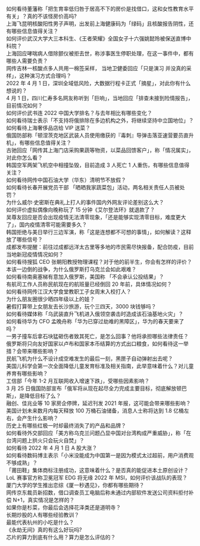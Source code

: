 如何看待董藩称「把生育率低归咎于居高不下的房价是找借口，这和女性教育水平有关」？真的不该怪房价高吗?  
上海飞昆明核酸阳性男子声明，出发前上海健康码为「绿码」且核酸报告阴性，还有哪些信息值得关注？  
如何评价武汉大学大三本科生、《王者荣耀》全国女子十六强姚懿玲被保送直博中科院？  
上海回应哮喘病人借除颤仪被拒去世，称涉事医生停职处理，在这一事件中，都有哪些人需要负责？  
网传吉林一核酸点多人共用一棉签采样， 当地卫健委回应「只是演习 并没真的采样」，这种演习方式合理吗？  
2022 年 4 月 1 日，深圳全域低风险，大数据行程卡正式「摘星」，对此你有什么想说的？  
4 月 1 日，四川仁寿多名网友称听到「巨响」，当地回应「排查未接到险情报告」，目前情况如何？  
如何评价武书连 2022 中国大学排名？与去年相比有哪些变化？  
如何看待瑞士表示「不支持将俄排除在多边机构之外，将继续坚持中立国地位」？  
如何看待上海奢侈品店给 VIP 送菜？  
俄国防部称「顿涅茨克地区武装人员使用缴获的『毒刺』导弹击落亚速营要员直升机」，有哪些信息值得关注？  
古驰回应「网传其上海门店采购果蔬等物资，以菜品回馈客户」，称「情况属实」，对此你怎么看？  
韩国空军两架飞机空中相撞坠毁，目前造成 3 人死亡 1 人重伤，有哪些信息值得关注？  
如何看待网传中国石油大学（华东）清明节不放假？  
如何看待长春开展党员干部 「晒晒我家蔬菜包」活动，两名相关责任人员被处罚？  
为什么威尔·史密斯在典礼上打人的事件国内外网友评论差别这么大？  
如何评价虚拟偶像向晚称玩了 15 分钟《艾尔登法环》就退款了？  
吴尊友回应是否会出现疫情无法清零现象，「还是能够实现清零目标，难度更大了」，国内疫情清零可能需要多久？  
韩国拒绝与美日举行三边军演，称「这是连想都不可想的事情」，如何解读？这释放了哪些信号？  
成都发布提醒：前往过成都远洋太古里等多地的市民需尽快报备，配合防疫，目前当地新冠疫情情况如何？  
如何看待搜狐 CEO 张朝阳教授物理课程？对于他的前半生，你会有怎样的评价？  
本该一边倒的战争，为什么俄罗斯打乌克兰会如此艰难？  
如何看待南奥塞梯有意加入俄罗斯，美国称 「不会承认公投结果」？  
有航司工作人员称民航现在的航班量已经倒回 20 年前，具体情况如何？  
如何看待网传江汉大学食堂教职工子女周末入校打人？  
为什么朋友圈很少晒四年级以上的娃？  
暑假打算带上女朋友去长沙旅游，玩个三四天，3000 块钱够吗？  
如何看待媒体称「乌武装直升飞机进入俄领空袭击时造成该石油基地火灾」？  
如何看待华为 CFO 孟晚舟称「华为已穿过劫难的黑障区」，华为的春天要来了吗？  
一男子撞车后拿石块猛砸伤者致其死亡，是怎么回事？他将承担哪些法律责任？  
俄罗斯将只向友好国家以卢布和国家本币结算的方式出口粮食，如何看待这一举措？会带来哪些影响？  
民航飞机为什么不设计成空难发生的最后一刻，黑匣子自动弹射出去呢？  
美国儿科学会第一次全面降低儿童发育标准及相关指南，此举意味着什么？对儿童养育有哪些影响？  
工信部「今年 1-2 月互联网收入增速下跌」，受哪些因素影响？  
3 月 25 日俄国防部宣布「俄军将从现在起尽全力完成主要目标，彻底解放顿巴斯」，是降低目标了么？  
融创、佳兆业等 10 家房企停牌，延迟刊发 2021 年报，这可能会带来哪些影响？  
美国计划未来数月内每天释放 100 万桶石油储备，消息人士称将达到 1.8 亿桶左右，会产生什么影响？  
历史上有哪些红极一时却最终消失了的产品和品牌？  
如何看待外交部回应「美方称乌克兰问题凸显中国对台湾构成严重威胁」，称「在台湾问题上拱火只会玩火自焚」？  
如何看待 2022 年 4 月 1 日 A 股大涨？  
如何看待数码博主表示「小米没能成为中国第一是因为模式太过超前，用户消费观不够成熟」？  
「莆田鞋」集体商标注册成功，这意味着什么？是否真的能促进本土原创设计？  
LoL 赛事官方称卫冕冠军 EDG 将无缘 2022 年 MSI，如何评价该战队的表现？  
厦门大学的学生推出恋综《厦一秒遇见》，你都有哪些期待？  
网传京东裁员新招数，借口调查员工电脑后称未通过内部软件发送公司资料拒付补偿 N+1，真实情况是怎样的？  
如果你是杉菜，你最后会选择花泽类还是道明寺？  
长期炒股的人有哪些经验教训？  
最能代表杭州的小吃是什么？  
《永劫无间》真的有这么好玩吗?  
芯片的算力到底有什么用？算力是怎么评估的？  
